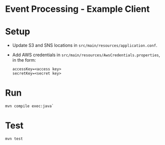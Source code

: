 Event Processing - Example Client
=================================

# Setup

* Update S3 and SNS locations in `src/main/resources/application.conf`.

* Add AWS credentials in `src/main/resources/AwsCredentials.properties`, in the form:

      accessKey=<access key>
      secretKey=<secret key>

# Run

```
mvn compile exec:java`
```

# Test

```
mvn test
```